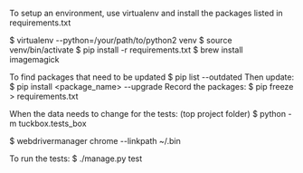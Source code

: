 To setup an environment, use virtualenv and install the packages listed in requirements.txt

$ virtualenv --python=/your/path/to/python2 venv
$ source venv/bin/activate
$ pip install -r requirements.txt
$ brew install imagemagick

To find packages that need to be updated
$ pip list --outdated
Then update:
$ pip install <package_name> --upgrade
Record the packages:
$ pip freeze > requirements.txt

When the data needs to change for the tests:
(top project folder) $ python -m tuckbox.tests_box

$ webdrivermanager chrome --linkpath ~/.bin

To run the tests:
$ ./manage.py test